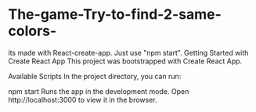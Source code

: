 # The-game-Try-to-find-2-same-colors-
its made with React-create-app. Just use "npm start".
Getting Started with Create React App
This project was bootstrapped with Create React App.

Available Scripts
In the project directory, you can run:

npm start
Runs the app in the development mode.
Open http://localhost:3000 to view it in the browser.
